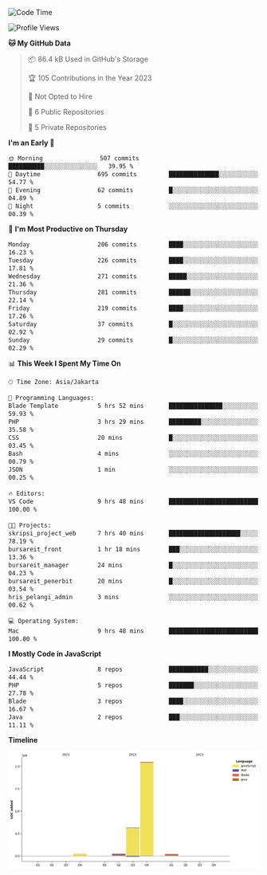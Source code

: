 <!--START_SECTION:waka-->
![Code Time](http://img.shields.io/badge/Code%20Time-29%20hrs%2046%20mins-blue)

![Profile Views](http://img.shields.io/badge/Profile%20Views-0-blue)

**🐱 My GitHub Data** 

> 📦 86.4 kB Used in GitHub's Storage 
 > 
> 🏆 105 Contributions in the Year 2023
 > 
> 🚫 Not Opted to Hire
 > 
> 📜 6 Public Repositories 
 > 
> 🔑 5 Private Repositories 
 > 
**I'm an Early 🐤** 

```text
🌞 Morning                507 commits         ██████████░░░░░░░░░░░░░░░   39.95 % 
🌆 Daytime                695 commits         ██████████████░░░░░░░░░░░   54.77 % 
🌃 Evening                62 commits          █░░░░░░░░░░░░░░░░░░░░░░░░   04.89 % 
🌙 Night                  5 commits           ░░░░░░░░░░░░░░░░░░░░░░░░░   00.39 % 
```
📅 **I'm Most Productive on Thursday** 

```text
Monday                   206 commits         ████░░░░░░░░░░░░░░░░░░░░░   16.23 % 
Tuesday                  226 commits         ████░░░░░░░░░░░░░░░░░░░░░   17.81 % 
Wednesday                271 commits         █████░░░░░░░░░░░░░░░░░░░░   21.36 % 
Thursday                 281 commits         ██████░░░░░░░░░░░░░░░░░░░   22.14 % 
Friday                   219 commits         ████░░░░░░░░░░░░░░░░░░░░░   17.26 % 
Saturday                 37 commits          █░░░░░░░░░░░░░░░░░░░░░░░░   02.92 % 
Sunday                   29 commits          █░░░░░░░░░░░░░░░░░░░░░░░░   02.29 % 
```


📊 **This Week I Spent My Time On** 

```text
🕑︎ Time Zone: Asia/Jakarta

💬 Programming Languages: 
Blade Template           5 hrs 52 mins       ███████████████░░░░░░░░░░   59.93 % 
PHP                      3 hrs 29 mins       █████████░░░░░░░░░░░░░░░░   35.58 % 
CSS                      20 mins             █░░░░░░░░░░░░░░░░░░░░░░░░   03.45 % 
Bash                     4 mins              ░░░░░░░░░░░░░░░░░░░░░░░░░   00.79 % 
JSON                     1 min               ░░░░░░░░░░░░░░░░░░░░░░░░░   00.25 % 

🔥 Editors: 
VS Code                  9 hrs 48 mins       █████████████████████████   100.00 % 

🐱‍💻 Projects: 
skripsi_project_web      7 hrs 40 mins       ████████████████████░░░░░   78.19 % 
bursareit_front          1 hr 18 mins        ███░░░░░░░░░░░░░░░░░░░░░░   13.36 % 
bursareit_manager        24 mins             █░░░░░░░░░░░░░░░░░░░░░░░░   04.23 % 
bursareit_penerbit       20 mins             █░░░░░░░░░░░░░░░░░░░░░░░░   03.54 % 
hris_pelangi_admin       3 mins              ░░░░░░░░░░░░░░░░░░░░░░░░░   00.62 % 

💻 Operating System: 
Mac                      9 hrs 48 mins       █████████████████████████   100.00 % 
```

**I Mostly Code in JavaScript** 

```text
JavaScript               8 repos             ███████████░░░░░░░░░░░░░░   44.44 % 
PHP                      5 repos             ███████░░░░░░░░░░░░░░░░░░   27.78 % 
Blade                    3 repos             ████░░░░░░░░░░░░░░░░░░░░░   16.67 % 
Java                     2 repos             ███░░░░░░░░░░░░░░░░░░░░░░   11.11 % 
```



**Timeline**

![Lines of Code chart](https://raw.githubusercontent.com/brstreet2/brstreet2/main/assets/bar_graph.png)


<!--END_SECTION:waka-->
